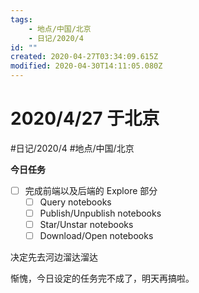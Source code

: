 ```yaml
---
tags:
    - 地点/中国/北京
    - 日记/2020/4
id: ""
created: 2020-04-27T03:34:09.615Z
modified: 2020-04-30T14:11:05.080Z
---
```

# 2020/4/27 于北京
#日记/2020/4 #地点/中国/北京  

**今日任务**
* [ ] 完成前端以及后端的 Explore 部分
  * [ ] Query notebooks
  * [ ] Publish/Unpublish notebooks
  * [ ] Star/Unstar notebooks
  * [ ] Download/Open notebooks

<!-- @timer "date":"Mon Apr 27 2020 11:35:07 GMT+0800 (China Standard Time)" -->
决定先去河边溜达溜达

<!-- @timer "date":"Mon Apr 27 2020 22:10:58 GMT+0800 (China Standard Time)" -->
惭愧，今日设定的任务完不成了，明天再搞啦。